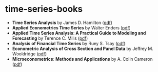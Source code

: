 # time-series-books

- **Time Series Analysis** by James D. Hamilton ([pdf](http://mayoral.iae-csic.org/timeseries2021/hamilton.pdf))
- **Applied Econometrics Time Series** by Walter Enders ([pdf](https://new.mmf.lnu.edu.ua/wp-content/uploads/2018/03/enders_applied_econometric_time_series.pdf))
- **Applied Time Series Analysis: A Practical Guide to Modeling and Forecasting** by Terence C. Mills ([pdf](http://repo.darmajaya.ac.id/5635/1/Applied%20Time%20Series%20Analysis_%20A%20Practical%20Guide%20to%20Modeling%20and%20Forecasting%20%28%20PDFDrive%20%29.pdf))
- **Analysis of Financial Time Series** by Ruey S. Tsay ([pdf](https://cpb-us-w2.wpmucdn.com/blog.nus.edu.sg/dist/0/6796/files/2017/03/analysis-of-financial-time-series-copy-2ffgm3v.pdf))
- **Econometric Analysis of Cross Section and Panel Data** by Jeffrey M. Wooldridge ([pdf](https://ipcig.org/evaluation/apoio/Wooldridge%20-%20Cross-section%20and%20Panel%20Data.pdf))
- **Microeconometrics: Methods and Applications** by A. Colin Cameron ([pdf](https://ipcig.org/evaluation/apoio/Microeconometrics%20-%20Methods%20and%20Applications.pdf))



